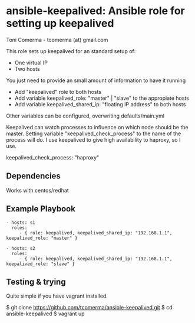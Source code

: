 ansible-keepalived: Ansible role for setting up keepalived 
============================================================
Toni Comerma - tcomerma (at) gmail.com

This role sets up keepalived for an standard setup of:
  - One virtual IP
  - Two hosts

You just need to provide an small amount of information to have it running
  - Add "keepalived" role to both hosts
  - Add variable keepalived_role: "master" | "slave" to the appropiate hosts 
  - Add variable keepalived_shared_ip: "floating IP address" to both hosts

Other variables can be configured, overwriting defaults/main.yml

Keepalived can watch processes to influence on which node should be the master. Setting
variable "keepalived_check_process" to the name of the process will do. I use keepalived
to give high availability to haproxy, so I use.

keepalived_check_process: "haproxy"

Dependencies
------------
Works with centos/redhat


Example Playbook
-------------------------

    - hosts: s1
      roles:
         - { role: keepalived, keepalived_shared_ip: "192.168.1.1", keepalived_role: "master" }

    - hosts: s2
      roles:
         - { role: keepalived, keepalived_shared_ip: "192.168.1.1", keepalived_role: "slave" }


Testing & trying
------------------

Quite simple if you have vagrant installed.

$ git clone https://github.com/tcomerma/ansible-keepalived.git
$ cd ansible-keepalived
$ vagrant up

